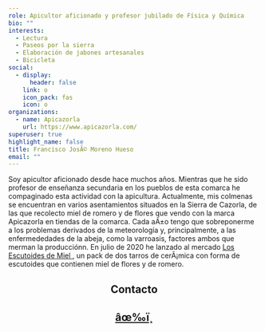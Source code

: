 ```yaml
---
role: Apicultor aficionado y profesor jubilado de Física y Química
bio: ""
interests:
  - Lectura
  - Paseos por la sierra 
  - Elaboración de jabones artesanales
  - Bicicleta
social:
  - display:
      header: false
    link: o
    icon_pack: fas
    icon: o
organizations:
  - name: Apicazorla
    url: https://www.apicazorla.com/
superuser: true
highlight_name: false
title: Francisco JosÃ© Moreno Hueso
email: ""
---
```


Soy apicultor aficionado desde hace muchos años. Mientras que he sido profesor de enseñanza secundaria en los pueblos de esta comarca he compaginado esta actividad con la apicultura. Actualmente, mis colmenas se encuentran en varios asentamientos situados en la Sierra de Cazorla, de las que recolecto miel de romero y de flores que vendo con la marca Apicazorla en tiendas de la comarca. Cada aÃ±o tengo que sobreponerme a los problemas derivados de la meteorología y, principalmente, a las enfermededades de la abeja, como la varroasis, factores ambos que merman la producciónn. En julio de 2020 he lanzado al mercado [Los Escutoides de Miel ](https://www.apicazorla.com/post/getting-started), un pack de dos tarros de cerÃ¡mica con forma de escutoides que contienen miel de flores y de romero.


<center>
  <h2> Contacto
    </center>
<center>
 <h2><a href="mailto:fisicayquimica@telefonica.net">âœ‰ï¸</a>
  </center>

